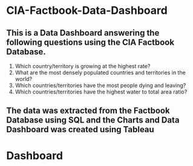 # CIA-Factbook-Data-Dashboard

## This is a Data Dashboard answering the following questions using the CIA Factbook Database.

  1) Which country/territory is growing at the highest rate?
  2) What are the most densely populated countries and territories in the world?
  3) Which countries/territories have the most people dying and leaving?
  4) Which countries/territories have the highest water to total area ratio?

## The data was extracted from the Factbook Database using SQL and the Charts and Data Dashboard was created using Tableau


# Dashboard

